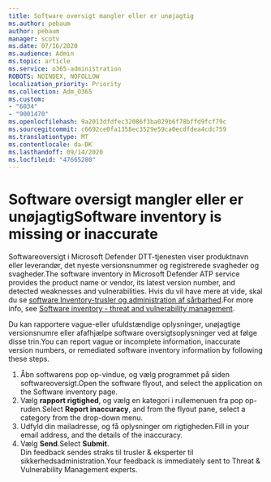 ```yaml
---
title: Software oversigt mangler eller er unøjagtig
ms.author: pebaum
author: pebaum
manager: scotv
ms.date: 07/16/2020
ms.audience: Admin
ms.topic: article
ms.service: o365-administration
ROBOTS: NOINDEX, NOFOLLOW
localization_priority: Priority
ms.collection: Adm_O365
ms.custom:
- "6034"
- "9001470"
ms.openlocfilehash: 9a2013dfdfec32086f3ba029b6f78bffd9fcf79c
ms.sourcegitcommit: c6692ce0fa1358ec3529e59ca0ecdfdea4cdc759
ms.translationtype: MT
ms.contentlocale: da-DK
ms.lasthandoff: 09/14/2020
ms.locfileid: "47665280"
---
```

# <a name="software-inventory-is-missing-or-inaccurate"></a><span data-ttu-id="685fb-102">Software oversigt mangler eller er unøjagtig</span><span class="sxs-lookup"><span data-stu-id="685fb-102">Software inventory is missing or inaccurate</span></span>

<span data-ttu-id="685fb-103">Softwareoversigt i Microsoft Defender DTT-tjenesten viser produktnavn eller leverandør, det nyeste versionsnummer og registrerede svagheder og svagheder.</span><span class="sxs-lookup"><span data-stu-id="685fb-103">The software inventory in Microsoft Defender ATP service provides the product name or vendor, its latest version number, and detected weaknesses and vulnerabilities.</span></span> <span data-ttu-id="685fb-104">Hvis du vil have mere at vide, skal du se [software Inventory-trusler og administration af sårbarhed](https://docs.microsoft.com/windows/security/threat-protection/microsoft-defender-atp/tvm-software-inventory).</span><span class="sxs-lookup"><span data-stu-id="685fb-104">For more info, see [Software inventory - threat and vulnerability management](https://docs.microsoft.com/windows/security/threat-protection/microsoft-defender-atp/tvm-software-inventory).</span></span>

<span data-ttu-id="685fb-105">Du kan rapportere vague-eller ufuldstændige oplysninger, unøjagtige versionsnumre eller afafhjælpe software oversigtsoplysninger ved at følge disse trin.</span><span class="sxs-lookup"><span data-stu-id="685fb-105">You can report vague or incomplete information, inaccurate version numbers, or remediated software inventory information by following these steps.</span></span>  

1. <span data-ttu-id="685fb-106">Åbn softwarens pop op-vindue, og vælg programmet på siden softwareoversigt.</span><span class="sxs-lookup"><span data-stu-id="685fb-106">Open the software flyout, and select the application on the Software inventory page.</span></span>
2. <span data-ttu-id="685fb-107">Vælg **rapport rigtighed**, og vælg en kategori i rullemenuen fra pop op-ruden.</span><span class="sxs-lookup"><span data-stu-id="685fb-107">Select **Report inaccuracy**, and from the flyout pane, select a category from the drop-down menu.</span></span>
3. <span data-ttu-id="685fb-108">Udfyld din mailadresse, og få oplysninger om rigtigheden.</span><span class="sxs-lookup"><span data-stu-id="685fb-108">Fill in your email address, and the details of the inaccuracy.</span></span>
4. <span data-ttu-id="685fb-109">Vælg **Send**.</span><span class="sxs-lookup"><span data-stu-id="685fb-109">Select **Submit**.</span></span></br>
    <span data-ttu-id="685fb-110">Din feedback sendes straks til trusler & eksperter til sikkerhedsadministration.</span><span class="sxs-lookup"><span data-stu-id="685fb-110">Your feedback is immediately sent to Threat & Vulnerability Management experts.</span></span>